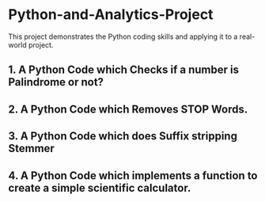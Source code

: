 # Python-and-Analytics-Project
This project demonstrates the Python coding skills and applying it to a real-world project.
## 1. A Python Code which Checks if a number is Palindrome or not?
## 2. A Python Code which Removes STOP Words.
## 3. A Python Code which does Suffix stripping Stemmer
## 4. A Python Code which implements a function to create a simple scientific calculator.
